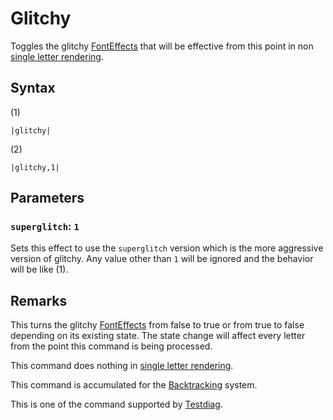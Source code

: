 # Glitchy

Toggles the glitchy [FontEffects](../../Related%20Systems/FontEffects.md) that will be effective from this point in non [single letter rendering](../../Life%20Cycle/letter%20rendering/single%20letter%20rendering.md).

## Syntax

(1)

````
|glitchy|
````

(2)

````
|glitchy,1|
````

## Parameters

### `superglitch`: `1`

Sets this effect to use the `superglitch` version which is the more aggressive version of glitchy. Any value other than `1` will be ignored and the behavior will be like (1).

## Remarks

This turns the glitchy [FontEffects](../../Related%20Systems/FontEffects.md) from false to true or from true to false depending on its existing state. The state change will affect every letter from the point this command is being processed. 

This command does nothing in [single letter rendering](../../Life%20Cycle/letter%20rendering/single%20letter%20rendering.md).

This command is accumulated for the [Backtracking](../../Related%20Systems/Backtracking.md) system.

This is one of the command supported by [Testdiag](Testdiag.md).
